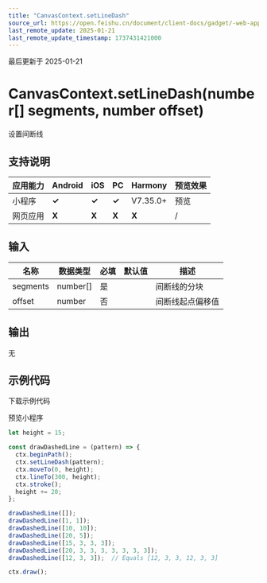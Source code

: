 ```yaml
---
title: "CanvasContext.setLineDash"
source_url: https://open.feishu.cn/document/client-docs/gadget/-web-app-api/interface/canvas-drawing/canvascontext/canvascontext-setLineDash
last_remote_update: 2025-01-21
last_remote_update_timestamp: 1737431421000
---
```

最后更新于 2025-01-21

# CanvasContext.setLineDash(number[] segments, number offset)

设置间断线

## 支持说明

应用能力 | Android | iOS | PC | Harmony | 预览效果
--- | --- | --- | --- | --- | ---
小程序 | **✓** | **✓** | **✓** | V7.35.0+ | 预览
网页应用 | **X** | **X** | **X** | **X** | /

## 输入

名称 | 数据类型 | 必填 | 默认值 | 描述
--- | --- | --- | --- | ---
segments | number[] | 是 |  | 间断线的分块
offset | number | 否 |  | 间断线起点偏移值

## 输出

无

## 示例代码

<md-download-code href="https://open.feishu.cn/document/uYjL24iN/uYDM04iNwQjL2ADN" mobileDisplay="none">下载示例代码</md-download-code>

<div style="display: flex">
    预览小程序

</div> 

```javascript
let height = 15;

const drawDashedLine = (pattern) => {
  ctx.beginPath();
  ctx.setLineDash(pattern);
  ctx.moveTo(0, height);
  ctx.lineTo(300, height);
  ctx.stroke();
  height += 20;
};

drawDashedLine([]);
drawDashedLine([1, 1]);
drawDashedLine([10, 10]);
drawDashedLine([20, 5]);
drawDashedLine([15, 3, 3, 3]);
drawDashedLine([20, 3, 3, 3, 3, 3, 3, 3]);
drawDashedLine([12, 3, 3]);  // Equals [12, 3, 3, 12, 3, 3]

ctx.draw();
```
